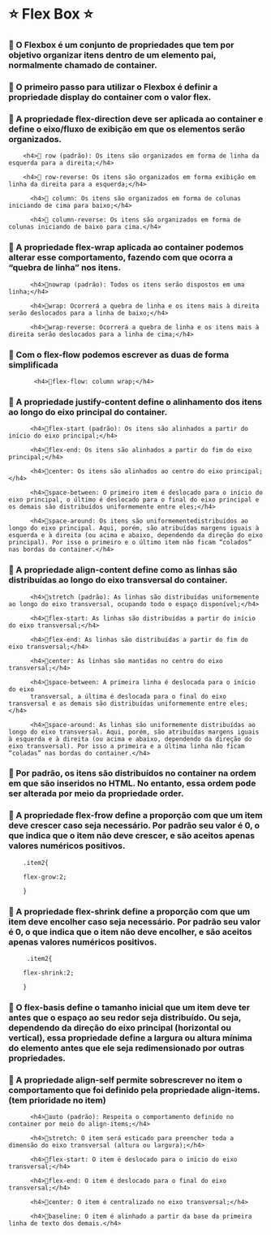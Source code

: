 <h1>⭐️ Flex Box ⭐️</h1>

<h3>🔺 O Flexbox é um conjunto de propriedades que tem por objetivo organizar itens dentro de um elemento pai, normalmente chamado de container.</h3>

<h3>🔺 O primeiro passo para utilizar o Flexbox é definir a propriedade display do container com o valor flex.</h3>

<h3>🔺 A propriedade flex-direction deve ser aplicada ao container e define o eixo/fluxo de exibição em que os elementos serão organizados.</h3>

        <h4>🔸 row (padrão): Os itens são organizados em forma de linha da esquerda para a direita;</h4>

        <h4>🔸 row-reverse: Os itens são organizados em forma exibição em linha da direita para a esquerda;</h4>

          <h4>🔸 column: Os itens são organizados em forma de colunas iniciando de cima para baixo;</h4>

          <h4>🔸 column-reverse: Os itens são organizados em forma de colunas iniciando de baixo para cima.</h4>

<h3>🔺 A propriedade flex-wrap aplicada ao container podemos alterar esse comportamento, fazendo com que ocorra a “quebra de linha” nos itens.</h3>
 
          <h4>🔸nowrap (padrão): Todos os itens serão dispostos em uma linha;</h4>

          <h4>🔸wrap: Ocorrerá a quebra de linha e os itens mais à direita serão deslocados para a linha de baixo;</h4>

          <h4>🔸wrap-reverse: Ocorrerá a quebra de linha e os itens mais à direita serão deslocados para a linha de cima;</h4>

<h3>🔺 Com o flex-flow podemos escrever as duas de forma simplificada</h3>

           <h4>🔸flex-flow: column wrap;</h4>

<h3>🔺 A propriedade justify-content define o alinhamento dos itens ao longo do eixo principal do container.</h3>

          <h4>🔸flex-start (padrão): Os itens são alinhados a partir do início do eixo principal;</h4>
          
          <h4>🔸flex-end: Os itens são alinhados a partir do fim do eixo principal;</h4>

          <h4>🔸center: Os itens são alinhados ao centro do eixo principal;</h4>
          
          <h4>🔸space-between: O primeiro item é deslocado para o início do eixo principal, o último é deslocado para o final do eixo principal e os demais são distribuídos uniformemente entre eles;</h4>

          <h4>🔸space-around: Os itens são uniformementedistribuídos ao longo do eixo principal. Aqui, porém, são atribuídas margens iguais à esquerda e à direita (ou acima e abaixo, dependendo da direção do eixo principal). Por isso o primeiro e o último item não ficam “colados” nas bordas do container.</h4>

<h3>🔺 A propriedade align-content define como as linhas são distribuídas ao longo do eixo transversal do container. </h3>

          <h4>🔸stretch (padrão): As linhas são distribuídas uniformemente ao longo do eixo transversal, ocupando todo o espaço disponível;</h4>
          
          <h4>🔸flex-start: As linhas são distribuídas a partir do início do eixo transversal;</h4>

          <h4>🔸flex-end: As linhas são distribuídas a partir do fim do eixo transversal;</h4>
          
          <h4>🔸center: As linhas são mantidas no centro do eixo transversal;</h4>
         
          <h4>🔸space-between: A primeira linha é deslocada para o início do eixo 
          transversal, a última é deslocada para o final do eixo transversal e as demais são distribuídas uniformemente entre eles;</h4>
          
          <h4>🔸space-around: As linhas são uniformemente distribuídas ao longo do eixo transversal. Aqui, porém, são atribuídas margens iguais à esquerda e à direita (ou acima e abaixo, dependendo da direção do eixo transversal). Por isso a primeira e a última linha não ficam “coladas” nas bordas do container.</h4>

<h3>🔺 Por padrão, os itens são distribuídos no container na ordem em que são inseridos no HTML. No entanto, essa ordem pode ser alterada por meio da propriedade order.</h3>

<h3>🔺 A propriedade flex-frow define a proporção com que um item deve crescer caso seja necessário. Por padrão seu valor é 0, o que indica que o item não deve crescer, e são aceitos apenas valores numéricos positivos.</h3>
 
        .item2{

        flex-grow:2;

        }

<h3>🔺 A propriedade flex-shrink define a proporção com que um item deve encolher caso seja necessário. Por padrão seu valor é 0, o que indica que o item não deve encolher, e são aceitos apenas valores numéricos positivos.</h3>

         .item2{

        flex-shrink:2;

        }


<h3>🔺 O flex-basis define o tamanho inicial que um item deve ter antes que o espaço ao seu redor seja distribuído. Ou seja, dependendo da direção do eixo principal (horizontal ou vertical), essa propriedade define a largura ou altura mínima do elemento antes que ele seja redimensionado por outras propriedades.</h3>

<h3>🔺  A propriedade align-self permite sobrescrever no item o comportamento que foi definido pela propriedade align-items.(tem prioridade no item)</h3>

          <h4>🔸auto (padrão): Respeita o comportamento definido no container por meio do align-items;</h4>
        
          <h4>🔸stretch: O item será esticado para preencher toda a dimensão do eixo transversal (altura ou largura);</h4>

          <h4>🔸flex-start: O item é deslocado para o início do eixo transversal;</h4>
        
          <h4>🔸flex-end: O item é deslocado para o final do eixo transversal;</h4>
          
          <h4>🔸center: O item é centralizado no eixo transversal;</h4>

          <h4>🔸baseline: O item é alinhado a partir da base da primeira linha de texto dos demais.</h4>





